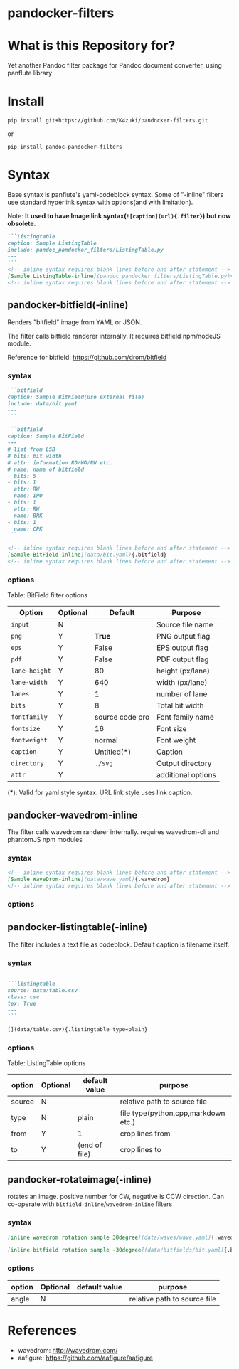 # pandocker-filters

# What is this Repository for?
Yet another Pandoc filter package for Pandoc document converter, using
panflute library

# Install

`pip install git+https://github.com/K4zuki/pandocker-filters.git`

or

`pip install pandoc-pandocker-filters`

# Syntax
Base syntax is panflute's yaml-codeblock syntax.
Some of "-inline" filters use standard hyperlink syntax with options(and with limitation).

Note: **It used to have Image link syntax(`![caption](url){.filter}`) but now obsolete.**

~~~~~markdown
```listingtable
caption: Sample ListingTable
include: pandoc_pandocker_filters/ListingTable.py
---
```
<!-- inline syntax requires blank lines before and after statement -->
[Sample ListingTable-inline](pandoc_pandocker_filters/ListingTable.py){.listingtable}
<!-- inline syntax requires blank lines before and after statement -->
~~~~~

## pandocker-bitfield(-inline)
Renders "bitfield" image from YAML or JSON.

The filter calls bitfield randerer internally. It requires bitfield npm/nodeJS module.

Reference for bitfield: <https://github.com/drom/bitfield>

### syntax
~~~~~markdown
```bitfield
caption: Sample BitField(use external file)
include: data/bit.yaml
---
```

```bitfield
caption: Sample BitField
---
# list from LSB
# bits: bit width
# attr: information RO/WO/RW etc.
# name: name of bitfield
- bits: 5
- bits: 1
  attr: RW
  name: IPO
- bits: 1
  attr: RW
  name: BRK
- bits: 1
  name: CPK
```

<!-- inline syntax requires blank lines before and after statement -->
[Sample BitField-inline](data/bit.yaml){.bitfield}
<!-- inline syntax requires blank lines before and after statement -->
~~~~~
### options

Table: BitField filter options

|    Option     | Optional |     Default     |      Purpose       |
|---------------|----------|-----------------|--------------------|
| `input`       | N        |                 | Source file name   |
| `png`         | Y        | **True**        | PNG output flag    |
| `eps`         | Y        | False           | EPS output flag    |
| `pdf`         | Y        | False           | PDF output flag    |
| `lane-height` | Y        | 80              | height (px/lane)   |
| `lane-width`  | Y        | 640             | width (px/lane)    |
| `lanes`       | Y        | 1               | number of lane     |
| `bits`        | Y        | 8               | Total bit width    |
| `fontfamily`  | Y        | source code pro | Font family name   |
| `fontsize`    | Y        | 16              | Font size          |
| `fontweight`  | Y        | normal          | Font weight        |
| `caption`     | Y        | Untitled(*)     | Caption            |
| `directory`   | Y        | `./svg`         | Output directory   |
| `attr`        | Y        |                 | additional options |

(**\***): Valid for yaml style syntax. URL link style uses link caption.

## pandocker-wavedrom-inline
The filter calls wavedrom randerer internally. requires wavedrom-cli and phantomJS npm modules

### syntax
~~~~~markdown
<!-- inline syntax requires blank lines before and after statement -->
[Sample WaveDrom-inline](data/wave.yaml){.wavedrom}
<!-- inline syntax requires blank lines before and after statement -->
~~~~~

### options
## pandocker-listingtable(-inline)
The filter includes a text file as codeblock. Default caption is filename itself.

### syntax

~~~~~markdown

```listingtable
source: data/table.csv
class: csv
tex: True
---
```

[](data/table.csv){.listingtable type=plain}

~~~~~
### options

Table: ListingTable options

| option | Optional | default value |               purpose               |
|--------|----------|---------------|-------------------------------------|
| source | N        |               | relative path to source file        |
| type   | N        | plain         | file type(python,cpp,markdown etc.) |
| from   | Y        | 1             | crop lines from                     |
| to     | Y        | (end of file) | crop lines to                       |

## pandocker-rotateimage(-inline)
rotates an image. positive number for CW, negative is CCW direction.
Can co-operate with `bitfield-inline`/`wavedrom-inline` filters

### syntax

`````markdown
[inline wavedrom rotation sample 30degree](data/waves/wave.yaml){.wavedrom .rotate angle=30}

[inline bitfield rotation sample -30degree](data/bitfields/bit.yaml){.bitfield .rotate angle=-30}
`````

### options

| option | Optional | default value |           purpose            |
|--------|----------|---------------|------------------------------|
| angle  | N        |               | relative path to source file |

# References

- wavedrom: <http://wavedrom.com/>
- aafigure: <https://github.com/aafigure/aafigure>
